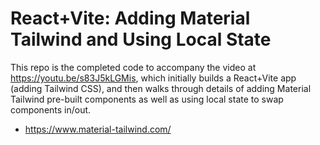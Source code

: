 # React+Vite: Adding Material Tailwind and Using Local State

This repo is the completed code to accompany the video at
https://youtu.be/s83J5kLGMis, which initially builds a React+Vite app (adding
Tailwind CSS), and then walks through details of adding
Material Tailwind pre-built components as well as using local
state to swap components in/out.

- https://www.material-tailwind.com/



